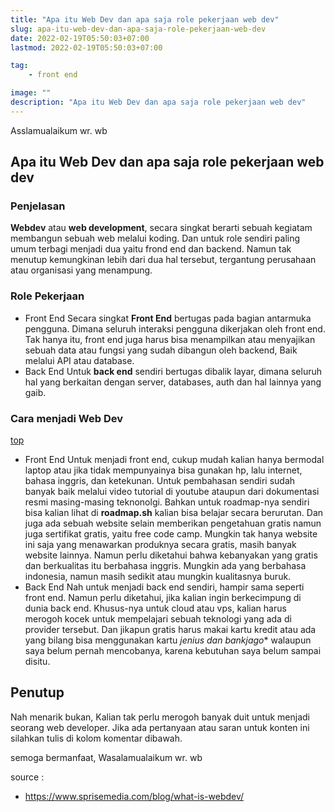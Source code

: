 ```yaml
---
title: "Apa itu Web Dev dan apa saja role pekerjaan web dev"
slug: apa-itu-web-dev-dan-apa-saja-role-pekerjaan-web-dev
date: 2022-02-19T05:50:03+07:00
lastmod: 2022-02-19T05:50:03+07:00

tag:
    - front end

image: ""
description: "Apa itu Web Dev dan apa saja role pekerjaan web dev"
---
```

Asslamualaikum wr. wb

## Apa itu Web Dev dan apa saja role pekerjaan web dev
### Penjelasan
**Webdev** atau **web development**, secara singkat berarti sebuah kegiatam membangun sebuah web melalui koding. Dan untuk role sendiri paling umum terbagi menjadi dua yaitu frond end dan backend. Namun tak menutup kemungkinan lebih dari dua hal tersebut, tergantung perusahaan atau organisasi yang menampung.

### Role Pekerjaan
- Front End
Secara singkat **Front End** bertugas pada bagian antarmuka pengguna. Dimana seluruh interaksi pengguna dikerjakan oleh front end. Tak hanya itu, front end juga harus bisa menampilkan atau menyajikan sebuah data atau fungsi yang sudah dibangun oleh backend, Baik melalui API atau database.
- Back End
Untuk **back end** sendiri bertugas dibalik layar, dimana seluruh hal yang berkaitan dengan server, databases, auth dan hal lainnya yang gaib.

### Cara menjadi Web Dev
[top](#)
- Front End
Untuk menjadi front end, cukup mudah kalian hanya bermodal laptop atau jika tidak mempunyainya bisa gunakan hp, lalu internet, bahasa inggris, dan ketekunan. Untuk pembahasan sendiri sudah banyak baik melalui video tutorial di youtube ataupun dari dokumentasi resmi masing-masing teknonolgi. Bahkan untuk roadmap-nya sendiri bisa kalian lihat di **roadmap.sh** kalian bisa belajar secara berurutan. Dan juga ada sebuah website selain memberikan pengetahuan gratis namun juga sertifikat gratis, yaitu free code camp. Mungkin tak hanya website ini saja yang menawarkan produknya secara gratis, masih banyak website lainnya. Namun perlu diketahui bahwa kebanyakan yang gratis dan berkualitas itu berbahasa inggris. Mungkin ada yang berbahasa indonesia, namun masih sedikit atau mungkin kualitasnya buruk.
- Back End
Nah untuk menjadi back end sendiri, hampir sama seperti front end. Namun perlu diketahui, jika kalian ingin berkecimpung di dunia back end. Khusus-nya untuk cloud atau vps, kalian harus merogoh kocek untuk mempelajari sebuah teknologi yang ada di provider tersebut. Dan jikapun gratis harus makai kartu kredit atau ada yang bilang bisa menggunakan kartu *jenius dan bankjago** walaupun saya belum pernah mencobanya, karena kebutuhan saya belum sampai disitu.

## Penutup
Nah menarik bukan, Kalian tak perlu merogoh banyak duit untuk menjadi seorang web developer. Jika ada pertanyaan atau saran untuk konten ini silahkan tulis di kolom komentar dibawah.

semoga bermanfaat, Wasalamualaikum wr. wb

source :
- https://www.sprisemedia.com/blog/what-is-webdev/
